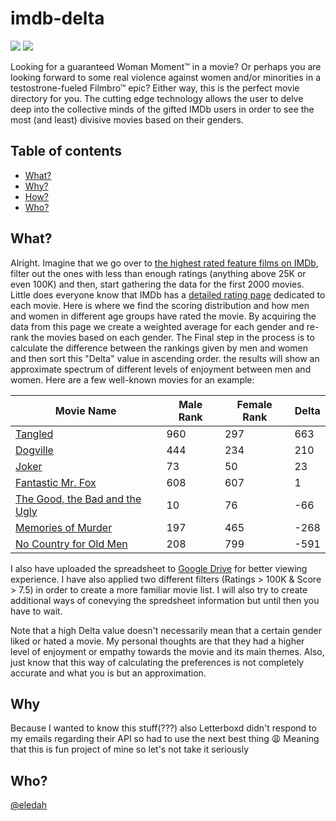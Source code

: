 # imdb-delta
![](https://img.shields.io/badge/BASED%20DEPARTMENT%20CHECK-PASSED-green) ![](https://img.shields.io/badge/category-datamining-blue)

Looking for a guaranteed Woman Moment™ in a movie? Or perhaps you are looking forward to some real violence against women and/or minorities in a testostrone-fueled Filmbro™ epic? Either way, this is the perfect movie directory for you. The cutting edge technology allows the user to delve deep into the collective minds of the gifted IMDb users in order to see the most (and least) divisive movies based on their genders.


## Table of contents
* [What?](#What?)
* [Why?](#Why?)
* [How?](#How?)
* [Who?](#Who?)

## What?
Alright. Imagine that we go over to [the highest rated feature films on IMDb](https://www.imdb.com/search/title/?at=0&num_votes=25000,&sort=user_rating,desc&title_type=feature&count=250"), filter out the ones with less than enough ratings (anything above 25K or even 100K) and then, start gathering the data for the first 2000 movies.
Little does everyone know that IMDb has a [detailed rating page](https://www.imdb.com/title/tt0111161/ratings) dedicated to each movie. Here is where we find the scoring distribution and how men and women in different age groups have rated the movie. By acquiring the data from this page we create a weighted average for each gender and re-rank the movies based on each gender.
The Final step in the process is to calculate the difference between the rankings given by men and women and then sort this "Delta" value in ascending order. the results will show an approximate spectrum of different levels of enjoyment between men and women. Here are a few well-known movies for an example:

Movie Name | Male Rank | Female Rank | Delta
------------ | ------------- | ------------- | -------------
[Tangled](https://www.imdb.com/title/tt0398286) | 960 | 297 | 663
[Dogville](https://www.imdb.com/title/tt0276919) | 444 | 234 | 210
[Joker](https://www.imdb.com/title/tt7286456) | 73 | 50 | 23
[Fantastic Mr. Fox](https://www.imdb.com/title/tt0432283) | 608 | 607 | 1
[The Good, the Bad and the Ugly](https://www.imdb.com/title/tt0060196) | 10 | 76 | -66
[Memories of Murder](https://www.imdb.com/title/tt0353969) | 197 | 465 | -268
[No Country for Old Men](https://www.imdb.com/title/tt0477348) | 208 | 799 | -591

I also have uploaded the spreadsheet to [Google Drive](https://drive.google.com/file/d/1JRYj-Lwhcla9YVVCbYAD5gClsOsbuVex/view?usp=sharing) for better viewing experience. I have also applied two different filters (Ratings > 100K & Score > 7.5) in order to create a more familiar movie list. I will also try to create additional ways of conevying the spredsheet information but until then you have to wait.

Note that a high Delta value doesn't necessarily mean that a certain gender liked or hated a movie. My personal thoughts are that they had a higher level of enjoyment or empathy towards the movie and its main themes. Also, just know that this way of calculating the preferences is not completely accurate and what you is but an approximation.


## Why 
Because I wanted to know this stuff(???) also Letterboxd didn't respond to my emails regarding their API so had to use the next best thing 😩
Meaning that this is fun project of mine so let's not take it seriously

## Who?
[@eledah](https://www.t.me/eledah)
